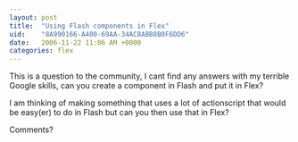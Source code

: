 ```yaml
---
layout: post
title:  "Using Flash components in Flex"
uid:	"8A990166-A400-69AA-34AC8ABB8B0F6DD6"
date:   2006-11-22 11:06 AM +0000
categories: flex
---
```

This is a question to the community, I cant find any answers with my terrible Google skills, can you create a component in Flash and put it in Flex?

I am thinking of making something that uses a lot of actionscript that would be easy(er) to do in Flash but can you then use that in Flex?


Comments?